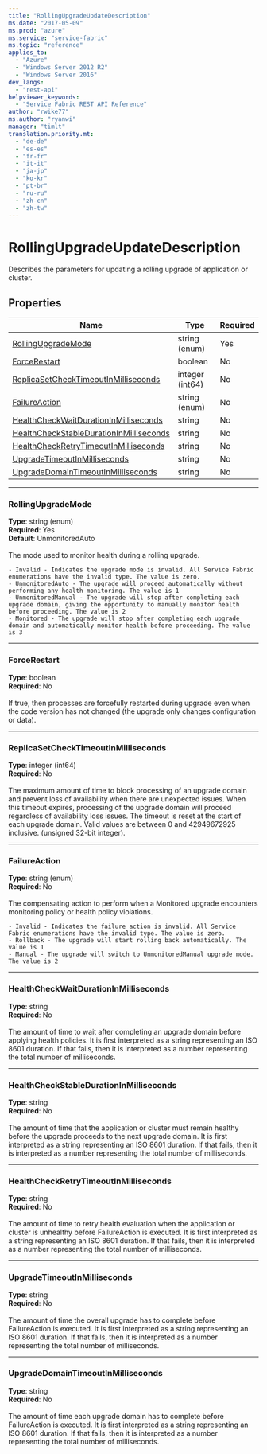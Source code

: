 ```yaml
---
title: "RollingUpgradeUpdateDescription"
ms.date: "2017-05-09"
ms.prod: "azure"
ms.service: "service-fabric"
ms.topic: "reference"
applies_to: 
  - "Azure"
  - "Windows Server 2012 R2"
  - "Windows Server 2016"
dev_langs: 
  - "rest-api"
helpviewer_keywords: 
  - "Service Fabric REST API Reference"
author: "rwike77"
ms.author: "ryanwi"
manager: "timlt"
translation.priority.mt: 
  - "de-de"
  - "es-es"
  - "fr-fr"
  - "it-it"
  - "ja-jp"
  - "ko-kr"
  - "pt-br"
  - "ru-ru"
  - "zh-cn"
  - "zh-tw"
---
```

# RollingUpgradeUpdateDescription

Describes the parameters for updating a rolling upgrade of application or cluster.

## Properties
| Name | Type | Required |
| --- | --- | --- |
| [RollingUpgradeMode](#rollingupgrademode) | string (enum) | Yes |
| [ForceRestart](#forcerestart) | boolean | No |
| [ReplicaSetCheckTimeoutInMilliseconds](#replicasetchecktimeoutinmilliseconds) | integer (int64) | No |
| [FailureAction](#failureaction) | string (enum) | No |
| [HealthCheckWaitDurationInMilliseconds](#healthcheckwaitdurationinmilliseconds) | string | No |
| [HealthCheckStableDurationInMilliseconds](#healthcheckstabledurationinmilliseconds) | string | No |
| [HealthCheckRetryTimeoutInMilliseconds](#healthcheckretrytimeoutinmilliseconds) | string | No |
| [UpgradeTimeoutInMilliseconds](#upgradetimeoutinmilliseconds) | string | No |
| [UpgradeDomainTimeoutInMilliseconds](#upgradedomaintimeoutinmilliseconds) | string | No |

____
### RollingUpgradeMode
__Type__: string (enum) <br/>
__Required__: Yes<br/>
__Default__: UnmonitoredAuto <br/>
<br/>
The mode used to monitor health during a rolling upgrade.

    - Invalid - Indicates the upgrade mode is invalid. All Service Fabric enumerations have the invalid type. The value is zero.
    - UnmonitoredAuto - The upgrade will proceed automatically without performing any health monitoring. The value is 1
    - UnmonitoredManual - The upgrade will stop after completing each upgrade domain, giving the opportunity to manually monitor health before proceeding. The value is 2
    - Monitored - The upgrade will stop after completing each upgrade domain and automatically monitor health before proceeding. The value is 3


____
### ForceRestart
__Type__: boolean <br/>
__Required__: No<br/>
<br/>
If true, then processes are forcefully restarted during upgrade even when the code version has not changed (the upgrade only changes configuration or data).

____
### ReplicaSetCheckTimeoutInMilliseconds
__Type__: integer (int64) <br/>
__Required__: No<br/>
<br/>
The maximum amount of time to block processing of an upgrade domain and prevent loss of availability when there are unexpected issues. When this timeout expires, processing of the upgrade domain will proceed regardless of availability loss issues. The timeout is reset at the start of each upgrade domain. Valid values are between 0 and 42949672925 inclusive. (unsigned 32-bit integer).

____
### FailureAction
__Type__: string (enum) <br/>
__Required__: No<br/>
<br/>
The compensating action to perform when a Monitored upgrade encounters monitoring policy or health policy violations.

    - Invalid - Indicates the failure action is invalid. All Service Fabric enumerations have the invalid type. The value is zero.
    - Rollback - The upgrade will start rolling back automatically. The value is 1
    - Manual - The upgrade will switch to UnmonitoredManual upgrade mode. The value is 2


____
### HealthCheckWaitDurationInMilliseconds
__Type__: string <br/>
__Required__: No<br/>
<br/>
The amount of time to wait after completing an upgrade domain before applying health policies. It is first interpreted as a string representing an ISO 8601 duration. If that fails, then it is interpreted as a number representing the total number of milliseconds.

____
### HealthCheckStableDurationInMilliseconds
__Type__: string <br/>
__Required__: No<br/>
<br/>
The amount of time that the application or cluster must remain healthy before the upgrade proceeds to the next upgrade domain. It is first interpreted as a string representing an ISO 8601 duration. If that fails, then it is interpreted as a number representing the total number of milliseconds.

____
### HealthCheckRetryTimeoutInMilliseconds
__Type__: string <br/>
__Required__: No<br/>
<br/>
The amount of time to retry health evaluation when the application or cluster is unhealthy before FailureAction is executed. It is first interpreted as a string representing an ISO 8601 duration. If that fails, then it is interpreted as a number representing the total number of milliseconds.

____
### UpgradeTimeoutInMilliseconds
__Type__: string <br/>
__Required__: No<br/>
<br/>
The amount of time the overall upgrade has to complete before FailureAction is executed. It is first interpreted as a string representing an ISO 8601 duration. If that fails, then it is interpreted as a number representing the total number of milliseconds.

____
### UpgradeDomainTimeoutInMilliseconds
__Type__: string <br/>
__Required__: No<br/>
<br/>
The amount of time each upgrade domain has to complete before FailureAction is executed. It is first interpreted as a string representing an ISO 8601 duration. If that fails, then it is interpreted as a number representing the total number of milliseconds.
